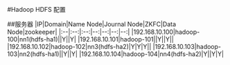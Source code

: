 #Hadoop HDFS 配置

##服务器
|IP|Domain|Name Node|Journal Node|ZKFC|Data Node|zookeeper|
|:--|:--:|:--:|--:|--:|--:|--:|
|192.168.10.100|hadoop-100|nn1(hdfs-ha1)||Y||Y|
|192.168.10.101|hadoop-101||Y||Y||
|192.168.10.102|hadoop-102|nn3(hdfs-ha2)|Y|Y|Y||
|192.168.10.103|hadoop-103|nn2(hdfs-ha1)||Y||Y|
|192.168.10.104|hadoop-104|nn4(hdfs-ha2)|Y||Y|Y|

